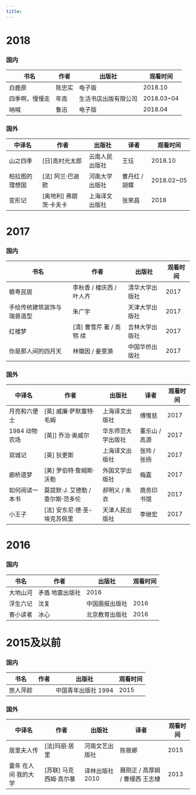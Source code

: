 ```yaml
---
title: 
---
```

# 2018

### 国内
书名 | 作者 | 出版社 | 观看时间
---  |------|--------|--------|
白鹿原 | 陈忠实 | 电子版 | 2018.10
四季啊，慢慢走 | 年高 | 生活书店出版有限公司 | 2018.03~04
呐喊 | 鲁迅 | 电子版 | 2018.04

### 国外
中译名  | 作者 | 出版社 | 译者 | 观看时间
---   |------|--------|------| -------|
山之四季 | [日]高村光太郎 | 云南人民出版社 | 王珏 | 2018.10
柏拉图的理想国 | [法] 阿兰·巴迪欧 | 河南大学出版社 | 曹丹红 / 胡蝶 | 2018.02~05
变形记 | [奥地利] 弗朗茨·卡夫卡 | 上海译文出版社 | 张荣昌 | 2018

# 2017

### 国内
书名 | 作者 | 出版社 | 观看时间
---  |------|--------|--------|
赣粤民居 | 李秋香 / 楼庆西 / 叶人齐 | 清华大学出版社 | 2017
手绘传统建筑装饰与瑞兽造型 | 朱广宇 |天津大学出版社 | 2017
红楼梦   | [清] 曹雪芹 著 / 高鹗 续| 吉林大学出版社 | 2017
你是那人间的四月天 | 林徽因 / 姜雯漪 | 中国华侨出版社 | 2017

### 国外
中译名  | 作者 | 出版社 | 译者 | 观看时间
---   |------|--------|------| -------|
月亮和六便士 | [英] 威廉·萨默塞特·毛姆  | 上海译文出版社 | 傅惟慈  | 2017
1984 动物农场 | [英]] 乔治·奥威尔 |华东师范大学出版社 | 董乐山 / 高源 |2017
双城记 | [英] 狄更斯 | 上海译文出版社 | 张玲 / 张扬  |2017
廊桥遗梦 | [美] 罗伯特·詹姆斯·沃勒 | 外国文学出版社 | 梅嘉 | 2017 
如何阅读一本书 | 莫提默·J. 艾德勒 / 查尔斯·范多伦 | 郝明义 / 朱衣 | 商务印书馆 |2017
小王子 | [法] 安东尼·德·圣-埃克苏佩里 | 天津人民出版社 | 李继宏 | 2017 

# 2016

### 国内
书名 | 作者 | 出版社 | 观看时间
---  |------|--------|--------|
大地山河 | 矛盾 地震出版社 | 2016
浮生六记 | 沈复 | 中国画报出版社 | 2016
寄小读者 | 冰心 | 北京教育出版社 | 2016

# 2015及以前

### 国内
书名 | 作者 | 出版社 | 观看时间
---  |------|--------|--------|
旅人萍踪 | | 中国青年出版社 1994 | 2015

### 国外
中译名  | 作者 | 出版社 | 译者 | 观看时间
---   |------|--------|------| -------|
居里夫人传| [法]玛丽·居里 | 河南文艺出版社 | 陈筱卿 | 2015
童年 在人间 我的大学 | [苏联] 马克西姆·高尔基 | 译林出版社 2010 | 聂刚正 / 高厚娟 / 曹缦西 王志棣 | 2013